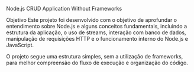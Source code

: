 Node.js CRUD Application Without Frameworks

Objetivo
Este projeto foi desenvolvido com o objetivo de aprofundar o entendimento sobre Node.js e alguns conceitos fundamentais,
incluindo a estrutura da aplicação, o uso de streams, interação com banco de dados, manipulação de requisições HTTP e o 
funcionamento interno do Node.js e JavaScript.

O projeto segue uma estrutura simples, sem a utilização de frameworks, para melhor compreensão do fluxo de execução e organização do código.



